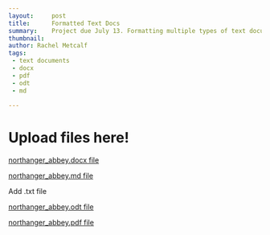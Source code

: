 ```yaml
---
layout:     post
title:      Formatted Text Docs 
summary:    Project due July 13. Formatting multiple types of text documents.
thumbnail: 
author: Rachel Metcalf
tags:
 - text documents
 - docx
 - pdf
 - odt
 - md
 
---
```


# Upload files here!

<a href="https://codeanywhere.com/share?t=1c6558c90c44963322b09bfc7f867031">northanger_abbey.docx file</a>

<a href="https://codeanywhere.com/share?t=e7b92ccc879cba63d13dfd0fb70e1af8">northanger_abbey.md file</a>

Add .txt file

<a href="https://codeanywhere.com/share?t=11a7fd1cc47235df4d89a5fe8cc7da77">northanger_abbey.odt file</a>

<a href="https://codeanywhere.com/share?t=5c41a8c631f01b6c0e9e4b8e1eda384c">northanger_abbey.pdf file</a>

